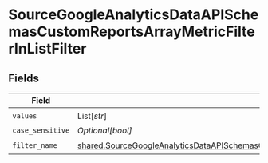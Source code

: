 # SourceGoogleAnalyticsDataAPISchemasCustomReportsArrayMetricFilterInListFilter


## Fields

| Field                                                                                                                                                                                                                                                              | Type                                                                                                                                                                                                                                                               | Required                                                                                                                                                                                                                                                           | Description                                                                                                                                                                                                                                                        |
| ------------------------------------------------------------------------------------------------------------------------------------------------------------------------------------------------------------------------------------------------------------------ | ------------------------------------------------------------------------------------------------------------------------------------------------------------------------------------------------------------------------------------------------------------------ | ------------------------------------------------------------------------------------------------------------------------------------------------------------------------------------------------------------------------------------------------------------------ | ------------------------------------------------------------------------------------------------------------------------------------------------------------------------------------------------------------------------------------------------------------------ |
| `values`                                                                                                                                                                                                                                                           | List[*str*]                                                                                                                                                                                                                                                        | :heavy_check_mark:                                                                                                                                                                                                                                                 | N/A                                                                                                                                                                                                                                                                |
| `case_sensitive`                                                                                                                                                                                                                                                   | *Optional[bool]*                                                                                                                                                                                                                                                   | :heavy_minus_sign:                                                                                                                                                                                                                                                 | N/A                                                                                                                                                                                                                                                                |
| `filter_name`                                                                                                                                                                                                                                                      | [shared.SourceGoogleAnalyticsDataAPISchemasCustomReportsArrayMetricFilterMetricsFilter1ExpressionsFilterFilterFilterName](../../models/shared/sourcegoogleanalyticsdataapischemascustomreportsarraymetricfiltermetricsfilter1expressionsfilterfilterfiltername.md) | :heavy_check_mark:                                                                                                                                                                                                                                                 | N/A                                                                                                                                                                                                                                                                |